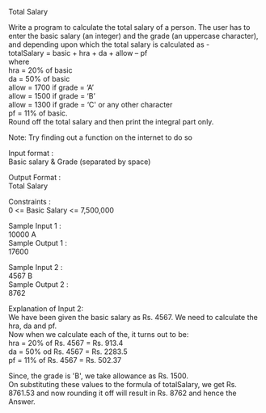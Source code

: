 Total Salary


Write a program to calculate the total salary of a person. The user has to enter the basic salary (an integer) and the grade (an uppercase character), and depending upon which the total salary is calculated as -    
    totalSalary = basic + hra + da + allow – pf    
where      
hra   = 20% of basic   
da    = 50% of basic   
allow = 1700 if grade = ‘A’   
allow = 1500 if grade = ‘B’   
allow = 1300 if grade = ‘C' or any other character   
pf    = 11% of basic.   
Round off the total salary and then print the integral part only.    

Note: Try finding out a function on the internet to do so   

Input format :   
Basic salary & Grade (separated by space)   

Output Format :  
Total Salary    

Constraints :   
0 <= Basic Salary <= 7,500,000    

Sample Input 1 :   
10000 A   
Sample Output 1 :   
17600   

Sample Input 2 :    
4567 B    
Sample Output 2 :   
8762   

Explanation of Input 2:   
We have been given the basic salary as Rs. 4567. We need to calculate the hra, da and pf.      
Now when we calculate each of the, it turns out to be:   
hra =  20% of Rs. 4567 = Rs. 913.4   
da = 50% od Rs. 4567 = Rs. 2283.5   
pf = 11% of Rs. 4567 = Rs. 502.37   

Since, the grade is 'B', we take allowance as Rs. 1500.   
On substituting these values to the formula of totalSalary, we get Rs. 8761.53 and now rounding it off will result in Rs. 8762 and hence the Answer.    
